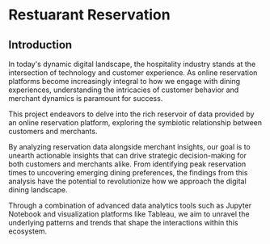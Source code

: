 # Restuarant Reservation

## Introduction

In today's dynamic digital landscape, the hospitality industry stands at the intersection of technology and customer experience. As online reservation platforms become increasingly integral to how we engage with dining experiences, understanding the intricacies of customer behavior and merchant dynamics is paramount for success.

This project endeavors to delve into the rich reservoir of data provided by an online reservation platform, exploring the symbiotic relationship between customers and merchants.

By analyzing reservation data alongside merchant insights, our goal is to unearth actionable insights that can drive strategic decision-making for both customers and merchants alike. From identifying peak reservation times to uncovering emerging dining preferences, the findings from this analysis have the potential to revolutionize how we approach the digital dining landscape.

Through a combination of advanced data analytics tools such as Jupyter Notebook and visualization platforms like Tableau, we aim to unravel the underlying patterns and trends that shape the interactions within this ecosystem.
